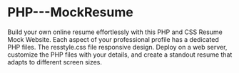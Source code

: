 # PHP---MockResume
Build your own online resume effortlessly with this PHP and CSS Resume Mock Website. Each aspect of your professional profile has a dedicated PHP files. The resstyle.css file responsive design. Deploy on a web server, customize the PHP files with your details, and create a standout resume that adapts to different screen sizes.
